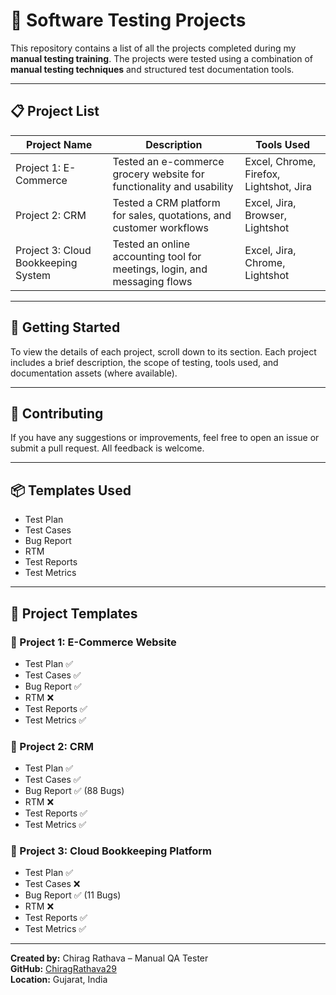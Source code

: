 # 🧪 Software Testing Projects

This repository contains a list of all the projects completed during my **manual testing training**. The projects were tested using a combination of **manual testing techniques** and structured test documentation tools.

---

## 📋 Project List

| Project Name                       | Description                                                               | Tools Used                              |
|------------------------------------|---------------------------------------------------------------------------|-----------------------------------------|
| Project 1: E-Commerce   | Tested an e-commerce grocery website for functionality and usability      | Excel, Chrome, Firefox, Lightshot, Jira |
| Project 2: CRM          | Tested a CRM platform for sales, quotations, and customer workflows       | Excel, Jira, Browser, Lightshot         |
| Project 3: Cloud Bookkeeping System | Tested an online accounting tool for meetings, login, and messaging flows | Excel, Jira, Chrome, Lightshot          |

---

## 🚀 Getting Started

To view the details of each project, scroll down to its section. Each project includes a brief description, the scope of testing, tools used, and documentation assets (where available).

---

## 🤝 Contributing

If you have any suggestions or improvements, feel free to open an issue or submit a pull request. All feedback is welcome.

---

## 📦 Templates Used

- Test Plan  
- Test Cases  
- Bug Report  
- RTM  
- Test Reports  
- Test Metrics

---

## 📁 Project Templates

### 📌 Project 1: E-Commerce Website

- Test Plan ✅  
- Test Cases ✅  
- Bug Report ✅  
- RTM ❌  
- Test Reports ✅  
- Test Metrics ✅  

### 📌 Project 2: CRM

- Test Plan ✅  
- Test Cases ✅  
- Bug Report ✅ (88 Bugs)  
- RTM ❌  
- Test Reports ✅  
- Test Metrics ✅  

### 📌 Project 3: Cloud Bookkeeping Platform

- Test Plan ✅  
- Test Cases ❌  
- Bug Report ✅ (11 Bugs)  
- RTM ❌  
- Test Reports ✅  
- Test Metrics ✅  

---

**Created by:** Chirag Rathava – Manual QA Tester  
**GitHub:** [ChiragRathava29](https://github.com/ChiragRathava29)  
**Location:** Gujarat, India  
